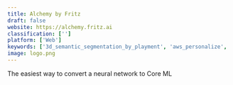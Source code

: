 ```yaml
---
title: Alchemy by Fritz
draft: false 
website: https://alchemy.fritz.ai
classification: ['']
platform: ['Web']
keywords: ['3d_semantic_segmentation_by_playment', 'aws_personalize', 'airtable', 'amazon_machine_learning', 'amazon_sagemaker', 'apple_core_ml', 'atsumeru', 'codex_by_supernova', 'diggernaut', 'framer', 'gcal2excel', 'ml5.js', 'microsoft_to-do', 'pega_platform', 'pixave', 'scrapinghub', 'scrapy', 'sharex', 'transform', 'zillin']
image: logo.png
---
```

The easiest way to convert a neural network to Core ML